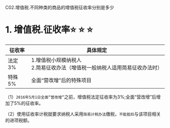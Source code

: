 C02.增值税.不同种类的商品的增值税征收率分别是多少

# 1. 增值税.征收率:star: :star: :star: 

| 征收率 | 具体规定                                                                    |
|--------|-----------------------------------------------------------------------------|
| 法定3% | 1.增值税小规模纳税人<br/>2.简易征收办法（增值税一般纳税人适用简易征收办法时） |
| 特殊5% | 全面“营改增”后的特殊项目                                                    |

（1）`2016年5月1日全面“营改增”`之前，增值税法定征收率为3%;全面“营改增”后增加了5%的征收率。

（2）使用征收率计税就要求纳税人采用`简易计税办法`缴税，`不能抵扣`与该项目相关的进项税额。
